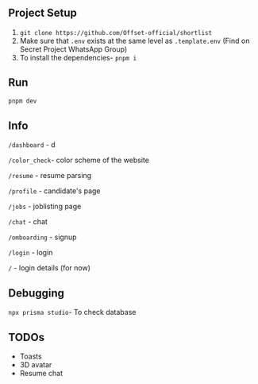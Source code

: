 ## Project Setup

1. `git clone https://github.com/Offset-official/shortlist`
2. Make sure that `.env` exists at the same level as `.template.env` (Find on Secret Project WhatsApp Group)
3. To install the dependencies- `pnpm i`

## Run

```bash 
pnpm dev 
``` 

## Info

`/dashboard` - d

`/color_check`- color scheme of the website

`/resume` - resume parsing

`/profile` - candidate's page

`/jobs` - joblisting page

`/chat` - chat

`/omboarding` - signup

`/login` - login

`/` - login details (for now)

## Debugging

`npx prisma studio`- To check database

## TODOs

- Toasts
- 3D avatar
- Resume chat